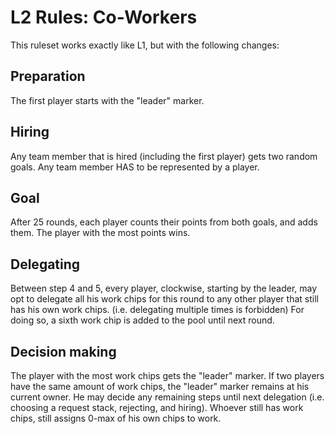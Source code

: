 # L2 Rules: Co-Workers
This ruleset works exactly like L1, but with the following changes:

## Preparation
The first player starts with the "leader" marker.

## Hiring
Any team member that is hired (including the first player) gets two random goals.
Any team member HAS to be represented by a player.

## Goal
After 25 rounds, each player counts their points from both goals, and adds them. 
The player with the most points wins.

## Delegating
Between step 4 and 5, every player, clockwise, starting by the leader, 
may opt to delegate all his work chips for this round to any other player
that still has his own work chips. (i.e. delegating multiple times is forbidden)
For doing so, a sixth work chip is added to the pool until next round.

## Decision making
The player with the most work chips gets the "leader" marker.
If two players have the same amount of work chips, the "leader" marker remains
at his current owner.
He may decide any remaining steps until next delegation
(i.e. choosing a request stack, rejecting, and hiring). Whoever still has work chips,
still assigns 0-max of his own chips to work.